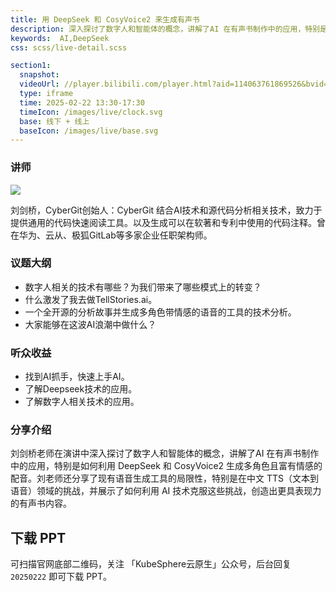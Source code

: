 ```yaml
---
title: 用 DeepSeek 和 CosyVoice2 来生成有声书
description: 深入探讨了数字人和智能体的概念，讲解了AI 在有声书制作中的应用，特别是如何利用 DeepSeek 和 CosyVoice2 生成多角色且富有情感的配音。
keywords:  AI,DeepSeek
css: scss/live-detail.scss

section1:
  snapshot: 
  videoUrl: //player.bilibili.com/player.html?aid=114063761869526&bvid=BV14tPvejEBJ&cid=28569896160&page=1&high_quality=1    
  type: iframe
  time: 2025-02-22 13:30-17:30
  timeIcon: /images/live/clock.svg
  base: 线下 + 线上
  baseIcon: /images/live/base.svg
---
```


### 讲师

![](https://pek3b.qingstor.com/kubesphere-community/images/IMG_2873.JPG)

刘剑桥，CyberGit创始人：CyberGit 结合AI技术和源代码分析相关技术，致力于提供通用的代码快速阅读工具。以及生成可以在软著和专利中使用的代码注释。曾在华为、云从、极狐GitLab等多家企业任职架构师。

### 议题大纲

- 数字人相关的技术有哪些？为我们带来了哪些模式上的转变？
- 什么激发了我去做TellStories.ai。
- 一个全开源的分析故事并生成多角色带情感的语音的工具的技术分析。
- 大家能够在这波AI浪潮中做什么？

### 听众收益
- 找到AI抓手，快速上手AI。
- 了解Deepseek技术的应用。
- 了解数字人相关技术的应用。

### 分享介绍

刘剑桥老师在演讲中深入探讨了数字人和智能体的概念，讲解了AI 在有声书制作中的应用，特别是如何利用 DeepSeek 和 CosyVoice2 生成多角色且富有情感的配音。刘老师还分享了现有语音生成工具的局限性，特别是在中文 TTS（文本到语音）领域的挑战，并展示了如何利用 AI 技术克服这些挑战，创造出更具表现力的有声书内容。


## 下载 PPT

可扫描官网底部二维码，关注 「KubeSphere云原生」公众号，后台回复 `20250222` 即可下载 PPT。
